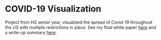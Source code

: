 # COVID-19 Visualization

Project from HS senior year, visualized the spread of Covid-19 throughout the US with multiple restrictions in place. See my final white paper [here](https://docs.google.com/presentation/d/1mrCSblDMmtuCgG-qTS3lp8VVl5v4G7nZXWdeBzzlUzk/edit?usp=sharing) and a write-up summary [here](https://drive.google.com/file/d/1sYHZmi3cWznNr_egtc0d-z8-rSNqaLPt/view?usp=sharing).
